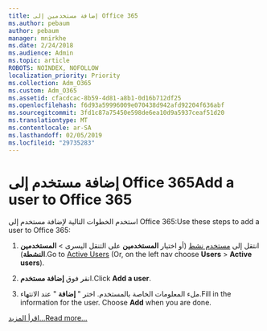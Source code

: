 ```yaml
---
title: إضافة مستخدمين إلى Office 365
ms.author: pebaum
author: pebaum
manager: mnirkhe
ms.date: 2/24/2018
ms.audience: Admin
ms.topic: article
ROBOTS: NOINDEX, NOFOLLOW
localization_priority: Priority
ms.collection: Adm_O365
ms.custom: Adm_O365
ms.assetid: cfacdcac-8b59-4d81-a8b1-0d16b712df25
ms.openlocfilehash: f6d93a59996009e070438d942afd92204f636abf
ms.sourcegitcommit: 3fd1c87a75450e598de6ea10d9a5937ceaf51d20
ms.translationtype: MT
ms.contentlocale: ar-SA
ms.lasthandoff: 02/05/2019
ms.locfileid: "29735283"
---
```

# <a name="add-a-user-to-office-365"></a><span data-ttu-id="90fd5-102">إضافة مستخدم إلى Office 365</span><span class="sxs-lookup"><span data-stu-id="90fd5-102">Add a user to Office 365</span></span>

<span data-ttu-id="90fd5-103">استخدم الخطوات التالية لإضافة مستخدم إلى Office 365:</span><span class="sxs-lookup"><span data-stu-id="90fd5-103">Use these steps to add a user to Office 365:</span></span>
  
1. <span data-ttu-id="90fd5-104">انتقل إلى [مستخدم نشط](https://portal.office.com/adminportal/home.aspx#/users) (أو اختيار **المستخدمين** على التنقل اليسرى \> **المستخدمين النشطة**).</span><span class="sxs-lookup"><span data-stu-id="90fd5-104">Go to [Active Users](https://portal.office.com/adminportal/home.aspx#/users) (Or, on the left nav choose **Users** \> **Active users**).</span></span>
    
2. <span data-ttu-id="90fd5-105">انقر فوق **إضافة مستخدم**.</span><span class="sxs-lookup"><span data-stu-id="90fd5-105">Click **Add a user**.</span></span>
    
3. <span data-ttu-id="90fd5-p101">ملء المعلومات الخاصة بالمستخدم. اختر " **إضافة** " عند الانتهاء.</span><span class="sxs-lookup"><span data-stu-id="90fd5-p101">Fill in the information for the user. Choose **Add** when you are done.</span></span> 
    
[<span data-ttu-id="90fd5-108">اقرأ المزيد...</span><span class="sxs-lookup"><span data-stu-id="90fd5-108">Read more...</span></span>](https://support.office.com/article/1970f7d6-03b5-442f-b385-5880b9c256ec)
  

